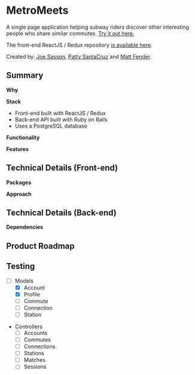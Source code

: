 # MetroMeets
A single page application helping subway riders discover other interesting people who share similar commutes. [Try it out here.](http://metromeets.herokuapp.com/)

The front-end ReactJS / Redux repository [is available here](https://github.com/pattysc/mtyay).

Created by: [Joe Sasson](https://github.com/joesasson), [Patty SantaCruz](https://github.com/pattysc/) and [Matt Fender](https://github.com/mjfender/).


## Summary

**Why**


**Stack**

* Front-end built with ReactJS / Redux
* Back-end API built with Ruby on Rails
* Uses a PostgreSQL database

**Functionality**


**Features**


## Technical Details (Front-end)

**Packages**



**Approach**


## Technical Details (Back-end)

**Dependencies**


## Product Roadmap

## Testing

- [ ] Models
  - [x] Account
  - [x] Profile
  - [ ] Commute
  - [ ] Connection
  - [ ] Station
- Controllers
  - [ ] Accounts
  - [ ] Commutes
  - [ ] Connections
  - [ ] Stations
  - [ ] Matches
  - [ ] Sessions
